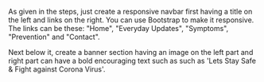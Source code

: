 As given in the steps, just create a responsive navbar first having a title on the left and links on the right.
You can use Bootstrap to make it responsive.
The links can be these: "Home", "Everyday Updates", "Symptoms", "Prevention" and "Contact".

Next below it, create a banner section having an image on the left part and right part can have a bold encouraging text such as such as 'Lets Stay Safe & Fight against Corona Virus'.
